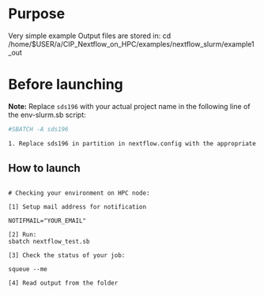 # Purpose

Very simple example
Output files are stored in:  cd /home/$USER/a/CIP_Nextflow_on_HPC/examples/nextflow_slurm/example1_out

# Before launching


**Note:** Replace `sds196` with your actual project name in the following line of the env-slurm.sb script:
```bash
#SBATCH -A sds196

1. Replace sds196 in partition in nextflow.config with the appropriate value for your  access configuration.

```

## How to launch 

```

# Checking your environment on HPC node:

[1] Setup mail address for notification

NOTIFMAIL="YOUR_EMAIL"

[2] Run:
sbatch nextflow_test.sb

[3] Check the status of your job:

squeue --me

[4] Read output from the folder


```
